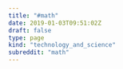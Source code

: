```yaml
---
title: "#math"
date: 2019-01-03T09:51:02Z
draft: false
type: page
kind: "technology_and_science"
subreddit: "math"
---
```

